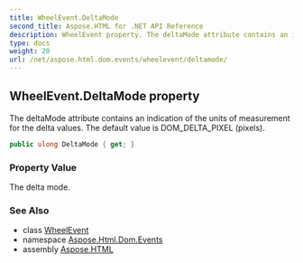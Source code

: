 ```yaml
---
title: WheelEvent.DeltaMode
second_title: Aspose.HTML for .NET API Reference
description: WheelEvent property. The deltaMode attribute contains an indication of the units of measurement for the delta values. The default value is DOM_DELTA_PIXEL pixels
type: docs
weight: 20
url: /net/aspose.html.dom.events/wheelevent/deltamode/
---
```

## WheelEvent.DeltaMode property

The deltaMode attribute contains an indication of the units of measurement for the delta values. The default value is DOM_DELTA_PIXEL (pixels).

```csharp
public ulong DeltaMode { get; }
```

### Property Value

The delta mode.

### See Also

* class [WheelEvent](../)
* namespace [Aspose.Html.Dom.Events](../../../aspose.html.dom.events/)
* assembly [Aspose.HTML](../../../)
